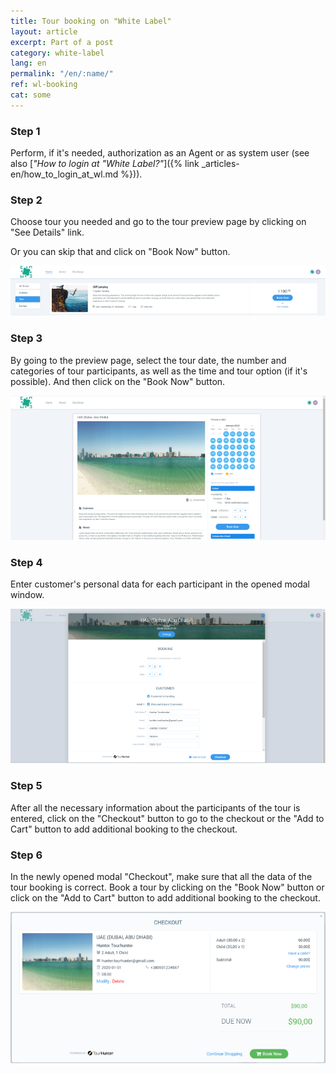 ```yaml
---
title: Tour booking on "White Label"
layout: article
excerpt: Part of a post
category: white-label
lang: en
permalink: "/en/:name/"
ref: wl-booking
cat: some
---
```


### **Step 1**

Perform, if it's needed, authorization as an Agent or as system user (see also [*"How to login at "White Label?"*]({% link _articles-en/how_to_login_at_wl.md %})).

### **Step 2**

Choose tour you needed and go to the tour preview page by clicking on "See Details" link.

Or you can skip that and click on "Book Now" button.

![Tour_booking_on_wl1](/assets/images/tour_booking_on_wl1.png)

### **Step 3**

By going to the preview page, select the tour date, the number and categories of tour participants, as well as the time and tour option (if it's possible). And then click on the "Book Now" button.

![Tour_booking_on_wl2](/assets/images/tour_booking_on_wl2.png)

### **Step 4**

Enter customer's personal data for each participant in the opened modal window.

![Tour_booking_on_wl3](/assets/images/tour_booking_on_wl3.png)

### **Step 5**

After all the necessary information about the participants of the tour is entered, click on the "Checkout" button to go to the checkout or the "Add to Cart" button to add additional booking to the checkout.

### **Step 6**

In the newly opened modal "Checkout", make sure that all the data of the tour booking is correct. Book a tour by clicking on the "Book Now" button or click on the "Add to Cart" button to add additional booking to the checkout.

![Tour_booking_on_wl4](/assets/images/tour_booking_on_wl4.png)
